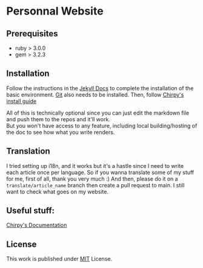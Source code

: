 # Personnal Website

## Prerequisites

- ruby > 3.0.0
- gem > 3.2.3 

## Installation

Follow the instructions in the [Jekyll Docs](https://jekyllrb.com/docs/installation/) to complete the installation of
the basic environment. [Git](https://git-scm.com/) also needs to be installed.
Then, follow [Chirpy's install guide](https://chirpy.cotes.page/posts/getting-started/)

All of this is technically optional since you can just edit the markdown file and push them to the repos and it'll work.  
But you won't have access to any feature, including local building/hosting of the doc to see how what you write renders.

## Translation

I tried setting up i18n, and it works but it's a hastle since I need to write each article once per language.
So if you wanna translate some of my stuff for me, first of all, thank you very much :)
And then, please do it on a `translate/article_name` branch then create a pull request to main. I still want to check what goes on my website.

## Useful stuff:

[Chirpy's Documentation](https://github.com/cotes2020/jekyll-theme-chirpy/wiki)

## License

This work is published under [MIT][mit] License.

[gem]: https://rubygems.org/gems/jekyll-theme-chirpy
[chirpy]: https://github.com/cotes2020/jekyll-theme-chirpy/
[use-template]: https://github.com/cotes2020/chirpy-starter/generate
[CD]: https://en.wikipedia.org/wiki/Continuous_deployment
[mit]: https://github.com/cotes2020/chirpy-starter/blob/master/LICENSE
